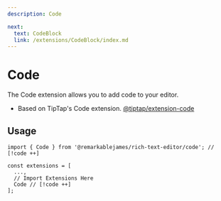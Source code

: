 ```yaml
---
description: Code

next:
  text: CodeBlock
  link: /extensions/CodeBlock/index.md
---
```


# Code

The Code extension allows you to add code to your editor.

- Based on TipTap's Code extension. [@tiptap/extension-code](https://tiptap.dev/docs/editor/extensions/marks/code)

## Usage

```tsx
import { Code } from '@remarkablejames/rich-text-editor/code'; // [!code ++]

const extensions = [
  ...,
  // Import Extensions Here
  Code // [!code ++]
];
```
